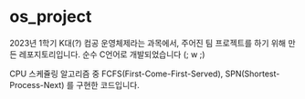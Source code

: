 # os_project
2023년 1학기 K대(?) 컴공 운영체제라는 과목에서, 주어진 팀 프로젝트를 하기 위해 만든 레포지토리입니다.
순수 C언어로 개발되었습니다 (; w ;)

CPU 스케쥴링 알고리즘 중
FCFS(First-Come-First-Served),
SPN(Shortest-Process-Next)
를 구현한 코드입니다.
